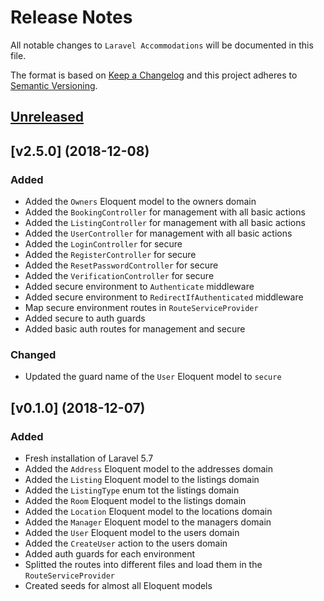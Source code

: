 # Release Notes

All notable changes to `Laravel Accommodations` will be documented in this file.

The format is based on [Keep a Changelog](http://keepachangelog.com/en/1.0.0/)
and this project adheres to [Semantic Versioning](http://semver.org/spec/v2.0.0.html).

## [Unreleased]

## [v2.5.0] (2018-12-08)

### Added

- Added the `Owners` Eloquent model to the owners domain
- Added the `BookingController` for management with all basic actions
- Added the `ListingController` for management with all basic actions
- Added the `UserController` for management with all basic actions
- Added the `LoginController` for secure
- Added the `RegisterController` for secure
- Added the `ResetPasswordController` for secure
- Added the `VerificationController` for secure
- Added secure environment to `Authenticate` middleware
- Added secure environment to `RedirectIfAuthenticated` middleware
- Map secure environment routes in `RouteServiceProvider`
- Added secure to auth guards
- Added basic auth routes for management and secure

### Changed

- Updated the guard name of the `User` Eloquent model to `secure`

## [v0.1.0] (2018-12-07)

### Added

- Fresh installation of Laravel 5.7
- Added the `Address` Eloquent model to the addresses domain
- Added the `Listing` Eloquent model to the listings domain
- Added the `ListingType` enum tot the listings domain
- Added the `Room` Eloquent model to the listings domain
- Added the `Location` Eloquent model to the locations domain
- Added the `Manager` Eloquent model to the managers domain
- Added the `User` Eloquent model to the users domain
- Added the `CreateUser` action to the users domain
- Added auth guards for each environment
- Splitted the routes into different files and load them in the `RouteServiceProvider`
- Created seeds for almost all Eloquent models

[Unreleased]: https://github.com/cyrildewit/laravel-accommodations/compare/v0.2.0...HEAD
[v0.2.0]: https://github.com/cyrildewit/laravel-accommodations/compare/v0.1.0...v0.2.0
